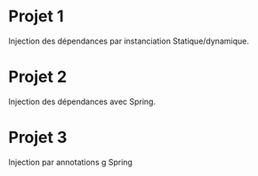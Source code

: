 # Projet 1
Injection des dépendances par instanciation Statique/dynamique.
# Projet 2
Injection des dépendances avec  Spring.
# Projet 3
Injection par annotations g Spring 

